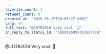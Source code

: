 ```yaml
---
favorite_count: 1
retweet_count: 0
created_at: "2018-05-25T20:07:27.000Z"
lang: en
full_text: "@JOTB2018 Very cool! 🤘"
in_reply_to_status_id: "1000105899363627010"
---
```


@JOTB2018 Very cool! 🤘
